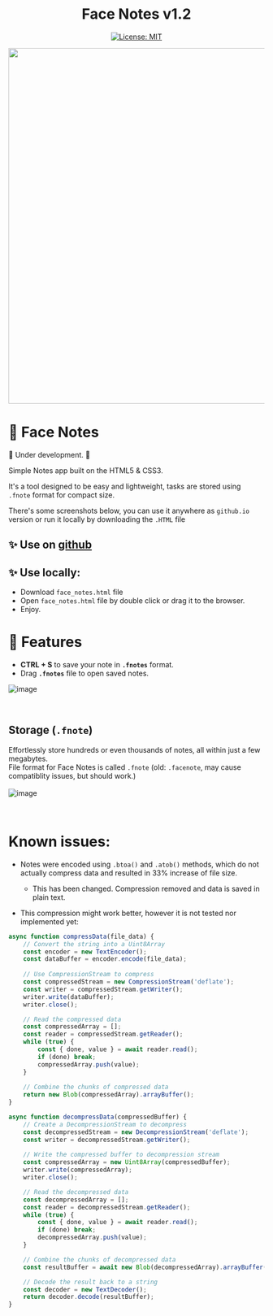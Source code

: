 <div align="center">
  
# Face Notes v1.2
[![License: MIT](https://img.shields.io/badge/License-MIT-yellow.svg)](https://opensource.org/licenses/MIT)

<img src="https://github.com/user-attachments/assets/dda7cfc2-2961-4d4a-abd4-85cecb97731d" width=700>

</div>

# 🔮 Face Notes

🚨 Under development. 🚨

Simple Notes app built on the HTML5 & CSS3.

It's a tool designed to be easy and lightweight, tasks are stored using `.fnote` format for compact size.

There's some screenshots below, you can use it anywhere as `github.io` version or run it locally by downloading the `.HTML` file

## ✨ Use on [github](https://faceincase.github.io/Face-Notes/face_notes.html)
## ✨ Use locally:
- Download `face_notes.html` file
- Open `face_notes.html` file by double click or drag it to the browser.
- Enjoy.
# 🔮 Features
- **CTRL + S** to save your note in **`.fnotes`** format.
- Drag **`.fnotes`** file to open saved notes.

![image](https://github.com/user-attachments/assets/af9d048e-e937-4e0a-8ad7-2e24f4dd83d9)

<br>


## Storage (`.fnote`)
Effortlessly store hundreds or even thousands of notes, all within just a few megabytes.
<br>
File format for Face Notes is called `.fnote` (old: `.facenote`, may cause compatiblity issues, but should work.)
<br>
<br>
![image](https://github.com/user-attachments/assets/2b41fe33-1c5e-495e-9e7b-a438b9e44e45)

<br>



# Known issues:
- Notes were encoded using `.btoa()` and `.atob()` methods, which do not actually compress data and resulted in 33% increase of file size.
  - This has been changed. Compression removed and data is saved in plain text.

- This compression might work better, however it is not tested nor implemented yet:
```js
async function compressData(file_data) {
    // Convert the string into a Uint8Array
    const encoder = new TextEncoder();
    const dataBuffer = encoder.encode(file_data);
  
    // Use CompressionStream to compress
    const compressedStream = new CompressionStream('deflate');
    const writer = compressedStream.getWriter();
    writer.write(dataBuffer);
    writer.close();

    // Read the compressed data
    const compressedArray = [];
    const reader = compressedStream.getReader();
    while (true) {
        const { done, value } = await reader.read();
        if (done) break;
        compressedArray.push(value);
    }
  
    // Combine the chunks of compressed data
    return new Blob(compressedArray).arrayBuffer();
}

async function decompressData(compressedBuffer) {
    // Create a DecompressionStream to decompress
    const decompressedStream = new DecompressionStream('deflate');
    const writer = decompressedStream.getWriter();
  
    // Write the compressed buffer to decompression stream
    const compressedArray = new Uint8Array(compressedBuffer);
    writer.write(compressedArray);
    writer.close();

    // Read the decompressed data
    const decompressedArray = [];
    const reader = decompressedStream.getReader();
    while (true) {
        const { done, value } = await reader.read();
        if (done) break;
        decompressedArray.push(value);
    }

    // Combine the chunks of decompressed data
    const resultBuffer = await new Blob(decompressedArray).arrayBuffer();

    // Decode the result back to a string
    const decoder = new TextDecoder();
    return decoder.decode(resultBuffer);
}
```
